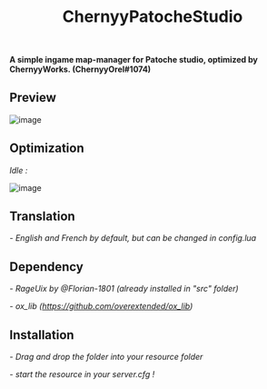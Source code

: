 <div align='center'><h1>ChernyyPatocheStudio</h3></div>
<br>

**A simple ingame map-manager for Patoche studio, optimized by ChernyyWorks. (ChernyyOrel#1074)**

## Preview
![image](https://user-images.githubusercontent.com/92865037/211126992-ed0b6307-6359-4434-99a4-e076bcc186fe.png)

## Optimization
*Idle :*

![image](https://user-images.githubusercontent.com/92865037/211127521-96bcdebb-3673-485f-8e95-b8e2cc4a6b8d.png)


## Translation
*- English and French by default, but can be changed in config.lua*

## Dependency
*- RageUix by @Florian-1801 (already installed in "src" folder)*

*- ox_lib (https://github.com/overextended/ox_lib)*

## Installation
*- Drag and drop the folder into your resource folder*

*- start the resource in your server.cfg !*

